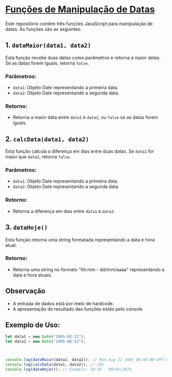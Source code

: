 # [Funções de Manipulação de Datas](https://paulobessa7.github.io/CodeWebDev/faculdade/bimestre%202/atividade2/index.html)

Este repositório contém três funções JavaScript para manipulação de datas. As funções são as seguintes:

## 1. `dataMaior(data1, data2)`

Esta função recebe duas datas como parâmetros e retorna a maior delas. Se as datas forem iguais, retorna `false`.

### Parâmetros:

- `data1`: Objeto Date representando a primeira data.
- `data2`: Objeto Date representando a segunda data.

### Retorno:

- Retorna a maior data entre `data1` e `data2`, ou `false` se as datas forem iguais.

## 2. `calcData(data1, data2)`

Esta função calcula a diferença em dias entre duas datas. Se `data1` for maior que `data2`, retorna `false`.

### Parâmetros:

- `data1`: Objeto Date representando a primeira data.
- `data2`: Objeto Date representando a segunda data.

### Retorno:

- Retorna a diferença em dias entre `data1` e `data2`.

## 3. `dataHoje()`

Esta função retorna uma string formatada representando a data e hora atual.

### Retorno:

- Retorna uma string no formato "hh:mm - dd/mm/aaaa" representando a data e hora atuais.

## Observação

- A entrada de dados está por meio de hardcode.
- A apresentação do resultado das funções estão pelo console

## Exemplo de Uso:

```javascript
let data1 = new Date("2005-02-22");
let data2 = new Date("2005-08-22");



console.log(dataMaior(data1, data2)); // Mon Aug 22 2005 00:00:00 GMT-0300 (Horário Padrão de Brasília)
console.log(calcData(data1, data2)); // 181
console.log(dataHoje()); // Exemplo: 10:30 - 09/05/2024
